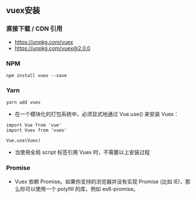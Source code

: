 ## vuex安装

### 直接下载 / CDN 引用
- https://unpkg.com/vuex
- https://unpkg.com/vuex@2.0.0

### NPM
```
npm install vuex --save
```

### Yarn
```
yarn add vuex
```

- 在一个模块化的打包系统中，必须显式地通过 Vue.use() 来安装 Vuex：
```
import Vue from 'vue'
import Vuex from 'vuex'

Vue.use(Vuex)
```
- 当使用全局 script 标签引用 Vuex 时，不需要以上安装过程

### Promise
- Vuex 依赖 Promise。如果你支持的浏览器并没有实现 Promise (比如 IE)，那么你可以使用一个 polyfill 的库，例如 es6-promise。